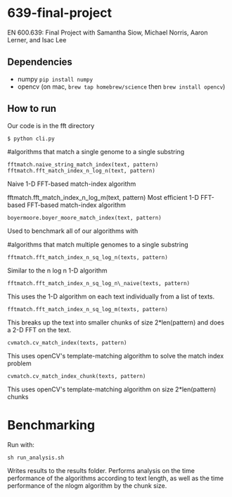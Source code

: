 # 639-final-project
EN 600.639: Final Project with Samantha Siow, Michael Norris, Aaron Lerner, and Isac Lee

Dependencies
------------
* numpy `pip install numpy`
* opencv (on mac, `brew tap homebrew/science` then `brew install opencv`)

How to run
----------

Our code is in the fft directory

    $ python cli.py

#algorithms that match a single genome to a single substring

    fftmatch.naive_string_match_index(text, pattern)
    fftmatch.fft_match_index_n_log_n(text, pattern)
Naive 1-D FFT-based match-index algorithm

  fftmatch.fft_match_index_n_log_m(text, pattern)
Most efficient 1-D FFT-based FFT-based match-index algorithm

    boyermoore.boyer_moore_match_index(text, pattern)
Used to benchmark all of our algorithms with

#algorithms that match multiple genomes to a single substring

    fftmatch.fft_match_index_n_sq_log_n(texts, pattern)
Similar to the n log n 1-D algorithm

    fftmatch.fft_match_index_n_sq_log_n\_naive(texts, pattern)
This uses the 1-D algorithm on each text individually from a list of texts.

    fftmatch.fft_match_index_n_sq_log_m(texts, pattern)

This breaks up the text into smaller chunks of size 2\*len(pattern) and does a
2-D FFT on the text.

    cvmatch.cv_match_index(texts, pattern)

This uses openCV's template-matching algorithm to solve the match index problem

    cvmatch.cv_match_index_chunk(texts, pattern)
This uses openCV's template-matching algorithm on size 2\*len(pattern) chunks

# Benchmarking
Run with:

    sh run_analysis.sh

Writes results to the results folder. 
Performs analysis on the time performance
of the algorithms according to text length, as well as the time performance of
the nlogm algorithm by the chunk size.
